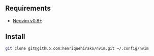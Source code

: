 ## Requirements
* [Neovim v0.8+](https://github.com/neovim/neovim/wiki/Installing-Neovim)

## Install
```bash
git clone git@github.com:henriquehirako/nvim.git ~/.config/nvim
```

